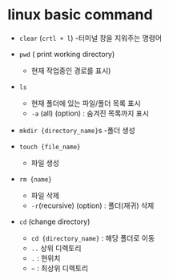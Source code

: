# linux basic command

- `clear` (`crtl + l`)
    -터미널 창을 지워주는 명령어

- `pwd` ( print working directory)
    - 현재 작업중인 경로를 표시)

- `ls`
    - 현재 폴더에 있는 파일/폴더 목록 표시
    - `-a` (all) (option) : 숨겨진 목록까지 표시

- `mkdir {directory_name}`s
    -폴더 생성

- `touch {file_name}`
    - 파일 생성

- `rm {name}`
    - 파일 삭제
    - `-r`(recursive) (option) : 폴더(재귀) 삭제

- `cd` (change directory)
    - `cd {directory_name}` : 해당 폴더로 이동
    - `..` 상위 디렉토리
    - `.` : 현위치
    - `~` : 최상위 디렉토리